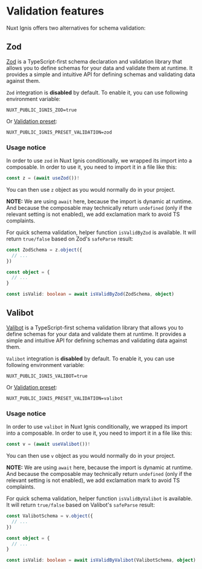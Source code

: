 # Validation features

Nuxt Ignis offers two alternatives for schema validation:

## Zod

<PackagesReference :packages="[{ name: 'zod', version: '4.1.12' }]" />

[Zod](https://zod.dev/) is a TypeScript-first schema declaration and validation library that allows you to define schemas for your data and validate them at runtime. It provides a simple and intuitive API for defining schemas and validating data against them.

`Zod` integration is **disabled** by default. To enable it, you can use following environment variable:

```dotenv
NUXT_PUBLIC_IGNIS_ZOD=true
```

Or [Validation preset](/2-3-optional-features.html#validation-preset):

```dotenv
NUXT_PUBLIC_IGNIS_PRESET_VALIDATION=zod
```

### Usage notice

In order to  use `zod` in Nuxt Ignis conditionally, we wrapped its import into a composable. In order to use it, you need to import it in a file like this:

```ts [your-zod-validator.ts]
const z = (await useZod())!
```

You can then use `z` object as you would normally do in your project.

**NOTE:** We are using `await` here, because the import is dynamic at runtime. And because the composable may technically return `undefined` (only if the relevant setting is not enabled), we add exclamation mark to avoid TS complaints.

For quick schema validation, helper function `isValidByZod` is available. It will return `true/false` based on Zod's `safeParse` result:

```ts [your-code.ts]
const ZodSchema = z.object({
  // ...
})

const object = { 
  // ...
}

const isValid: boolean = await isValidByZod(ZodSchema, object)
```

## Valibot

<PackagesReference :packages="[{ name: 'valibot', version: '1.1.0' }]" />

[Valibot](https://valibot.dev/) is a TypeScript-first schema validation library that allows you to define schemas for your data and validate them at runtime. It provides a simple and intuitive API for defining schemas and validating data against them.

`Valibot` integration is **disabled** by default. To enable it, you can use following environment variable:

```dotenv
NUXT_PUBLIC_IGNIS_VALIBOT=true
```

Or [Validation preset](/2-3-optional-features.html#validation-preset):

```dotenv
NUXT_PUBLIC_IGNIS_PRESET_VALIDATION=valibot
```

### Usage notice

In order to  use `valibot` in Nuxt Ignis conditionally, we wrapped its import into a composable. In order to use it, you need to import it in a file like this:

```ts [your-valibot-validator.ts]
const v = (await useValibot())!
```

You can then use `v` object as you would normally do in your project.

**NOTE:** We are using `await` here, because the import is dynamic at runtime. And because the composable may technically return `undefined` (only if the relevant setting is not enabled), we add exclamation mark to avoid TS complaints.

For quick schema validation, helper function `isValidByValibot` is available. It will return `true/false` based on Valibot's `safeParse` result:

```ts [your-code.ts]
const ValibotSchema = v.object({
  // ...
})

const object = { 
  // ...
}

const isValid: boolean = await isValidByValibot(ValibotSchema, object)
```
